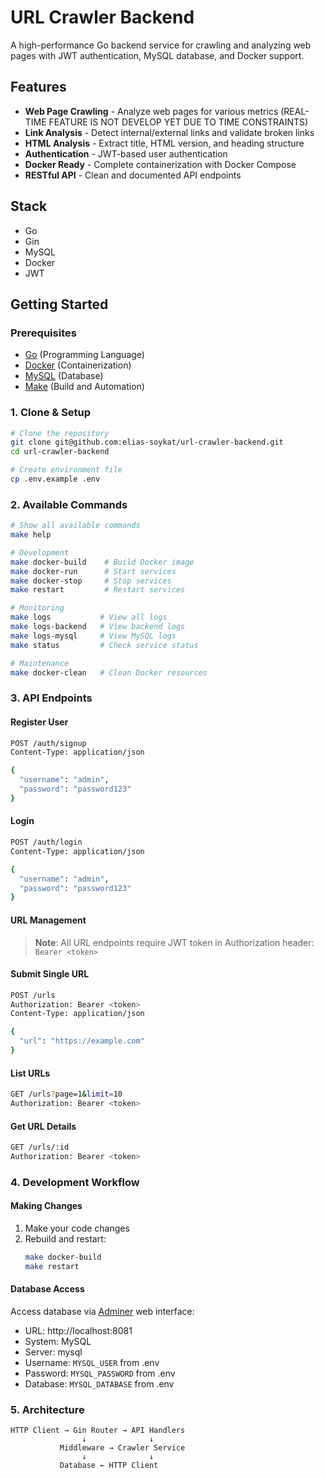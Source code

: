 # URL Crawler Backend

A high-performance Go backend service for crawling and analyzing web pages with JWT authentication, MySQL database, and Docker support.

## Features

- **Web Page Crawling** - Analyze web pages for various metrics (REAL-TIME FEATURE IS NOT DEVELOP YET DUE TO TIME CONSTRAINTS)
- **Link Analysis** - Detect internal/external links and validate broken links
- **HTML Analysis** - Extract title, HTML version, and heading structure
- **Authentication** - JWT-based user authentication
- **Docker Ready** - Complete containerization with Docker Compose
- **RESTful API** - Clean and documented API endpoints

## Stack

- Go
- Gin
- MySQL
- Docker
- JWT

## Getting Started

### Prerequisites

- [Go](https://go.dev/dl/) (Programming Language)
- [Docker](https://docs.docker.com/get-docker/) (Containerization)
- [MySQL](https://dev.mysql.com/downloads/) (Database)
- [Make](https://www.gnu.org/software/make/) (Build and Automation)

### 1. Clone & Setup

```bash
# Clone the repository
git clone git@github.com:elias-soykat/url-crawler-backend.git
cd url-crawler-backend

# Create environment file
cp .env.example .env
```

### 2. Available Commands

```bash
# Show all available commands 
make help

# Development
make docker-build    # Build Docker image
make docker-run      # Start services
make docker-stop     # Stop services
make restart         # Restart services

# Monitoring
make logs           # View all logs
make logs-backend   # View backend logs
make logs-mysql     # View MySQL logs
make status         # Check service status

# Maintenance
make docker-clean   # Clean Docker resources
```

### 3. API Endpoints

#### Register User

```bash
POST /auth/signup
Content-Type: application/json

{
  "username": "admin",
  "password": "password123"
}
```

#### Login

```bash
POST /auth/login
Content-Type: application/json

{
  "username": "admin",
  "password": "password123"
}
```

#### URL Management

> **Note**: All URL endpoints require JWT token in Authorization header: `Bearer <token>`

#### Submit Single URL

```bash
POST /urls
Authorization: Bearer <token>
Content-Type: application/json

{
  "url": "https://example.com"
}
```

#### List URLs

```bash
GET /urls?page=1&limit=10
Authorization: Bearer <token>
```

#### Get URL Details

```bash
GET /urls/:id
Authorization: Bearer <token>
```

### 4. Development Workflow

#### Making Changes

1. Make your code changes
2. Rebuild and restart:
   ```bash
   make docker-build
   make restart
   ```

#### Database Access

Access database via [Adminer](https://www.adminer.org/) web interface:

- URL: http://localhost:8081
- System: MySQL
- Server: mysql
- Username: `MYSQL_USER` from .env
- Password: `MYSQL_PASSWORD` from .env
- Database: `MYSQL_DATABASE` from .env

### 5. Architecture

```
HTTP Client → Gin Router → API Handlers
                ↓              ↓
           Middleware → Crawler Service
                ↓              ↓
           Database ← HTTP Client
```
